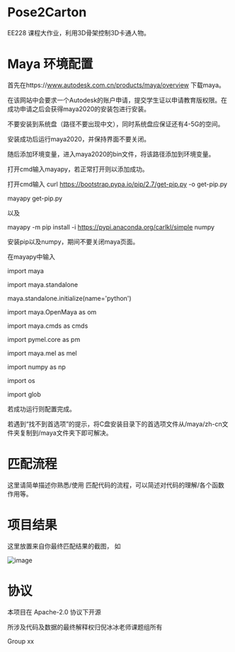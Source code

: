 # Pose2Carton 

EE228 课程大作业，利用3D骨架控制3D卡通人物。



# Maya 环境配置

首先在https://www.autodesk.com.cn/products/maya/overview 下载maya。

在该网站中会要求一个Autodesk的账户申请，提交学生证以申请教育版权限。在成功申请之后会获得maya2020的安装包进行安装。

不要安装到系统盘（路径不要出现中文），同时系统盘应保证还有4-5G的空间。

安装成功后运行maya2020，并保持界面不要关闭。

随后添加环境变量，进入maya2020的bin文件，将该路径添加到环境变量。

打开cmd输入mayapy，若正常打开则以添加成功。

打开cmd输入
curl https://bootstrap.pypa.io/pip/2.7/get-pip.py -o get-pip.py

mayapy get-pip.py

以及

mayapy -m pip install -i https://pypi.anaconda.org/carlkl/simple numpy

安装pip以及numpy，期间不要关闭maya页面。

在mayapy中输入

import maya

import maya.standalone

maya.standalone.initialize(name='python')

import maya.OpenMaya as om

import maya.cmds as cmds

import pymel.core as pm

import maya.mel as mel

import numpy as np

import os

import glob

若成功运行则配置完成。

若遇到“找不到首选项”的提示，将C盘安装目录下的首选项文件从/maya/zh-cn文件夹复制到/maya文件夹下即可解决。



# 匹配流程

这里请简单描述你熟悉/使用 匹配代码的流程，可以简述对代码的理解/各个函数作用等。





# 项目结果

这里放置来自你最终匹配结果的截图， 如

![image](../img/pose2carton.png)





# 协议 
本项目在 Apache-2.0 协议下开源

所涉及代码及数据的最终解释权归倪冰冰老师课题组所有

Group xx
